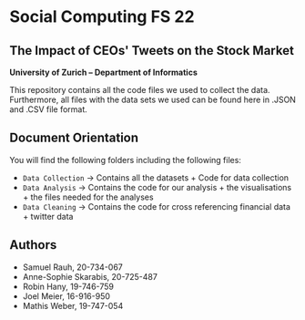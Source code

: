 
# Social Computing FS 22
## The Impact of CEOs' Tweets on the Stock Market

**University of Zurich – Department of Informatics**

This repository contains all the code files we used to collect the data. Furthermore, all files with the data sets we used can be found here in .JSON and .CSV file format.

## Document Orientation

You will find the following folders including the following files:

- `Data Collection` → Contains all the datasets + Code for data collection
- `Data Analysis` → Contains the code for our analysis + the visualisations + the files needed for the analyses
- `Data Cleaning` → Contains the code for cross referencing financial data + twitter data

## Authors

- Samuel Rauh, 20-734-067
- Anne-Sophie Skarabis, 20-725-487
- Robin Hany, 19-746-759
- Joel Meier, 16-916-950
- Mathis Weber, 19-747-054
